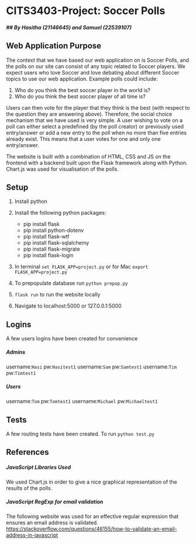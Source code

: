 # CITS3403-Project: Soccer Polls
##### ## By Hasitha (21146645) and Samuel (22539107)

## Web Application Purpose

The context that we have based our web application on is Soccer Polls, and the polls on our site can consist of any topic related to Soccer players. We expect users who love Soccer and love debating about different Soccer topics to use our web application. Example polls could include:

1. Who do you think the best soccer player in the world is?
2. Who do you think the best soccer player of all time is?

Users can then vote for the player that they think is the best (with respect to the question they are answering above). Therefore, the social choice mechanism that we have used is very simple. A user wishing to vote on a poll can either select a predefined (by the poll creator) or previously used entry/answer or add a new entry to the poll when no more than five entries already exist. This means that a user votes for one and only one entry/answer. 

The website is built with a combination of HTML, CSS and JS on the frontend with a backend built upon the Flask framework along with Python. Chart.js was used for visualisation of the polls.

## Setup

1. Install python
2. Install the following python packages:

	- pip install flask
	- pip install python-dotenv
	- pip install  flask-wtf
	- pip install  flask-sqlalchemy
	- pip install flask-migrate
	- pip install  flask-login

3. In terminal `set FLASK_APP=project.py` or for Mac `export FLASK_APP=project.py`

4. To prepopulate database run `python prepop.py`

5. `flask run` to run the website locally

6. Navigate to localhost:5000 or 127.0.0.1:5000

## Logins

A few users logins have been created for convenience

##### Admins

username:`Hasi` pw:`Hasitest1`
username:`Sam` pw:`Samtest1`
username:`Tim` pw:`Timtest1`

##### Users

username:`Tom` pw:`Tomtest1`
username:`Michael` pw:`Michaeltest1`

## Tests

A few routing tests have been created. To run `python test.py`

## References

##### JavaScript Libraries Used

We used Chart.js in order to give a nice graphical representation of the results of the polls.

##### JavaScript RegExp for email validation

The following website was used for an effective regular expression that ensures an email address is validated.
https://stackoverflow.com/questions/46155/how-to-validate-an-email-address-in-javascript 

